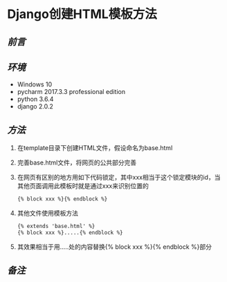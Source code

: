 # Django创建HTML模板方法

## *前言*

## *环境*

- Windows 10
- pycharm 2017.3.3 professional edition
- python 3.6.4
- django 2.0.2

## *方法*

1. 在template目录下创建HTML文件，假设命名为base.html
2. 完善base.html文件，将网页的公共部分完善
3. 在网页有区别的地方用如下代码锁定，其中xxx相当于这个锁定模块的id，当其他页面调用此模板时就是通过xxx来识别位置的
    ```html
    {% block xxx %}{% endblock %}
    ```

4. 其他文件使用模板方法
    ```html
    {% extends 'base.html' %}
    {% block xxx %}.....{% endblock %}
    ```
5. 其效果相当于用.....处的内容替换{% block xxx %}{% endblock %}部分

## *备注*